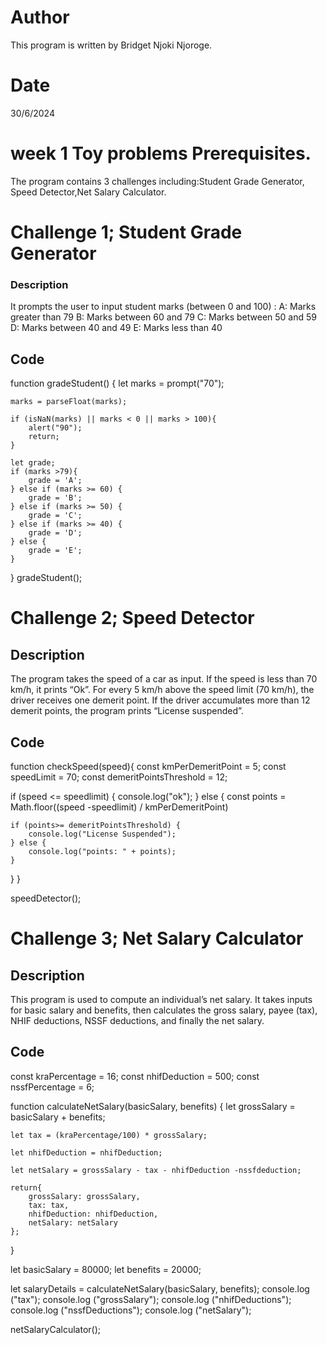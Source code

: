 # Author
This program is written by Bridget Njoki Njoroge.

# Date
30/6/2024


# week 1 Toy problems Prerequisites.
The program contains 3 challenges including:Student Grade Generator, Speed Detector,Net Salary Calculator.

# Challenge 1; Student Grade Generator

### Description
It prompts the user to input student marks (between 0 and 100) :
A: Marks greater than 79
B: Marks between 60 and 79
C: Marks between 50 and 59
D: Marks between 40 and 49
E: Marks less than 40

## Code
function gradeStudent() {
    let marks = prompt("70");
    
    marks = parseFloat(marks);

    if (isNaN(marks) || marks < 0 || marks > 100){
        alert("90");
        return;
    }

    let grade;
    if (marks >79){
        grade = 'A';
    } else if (marks >= 60) {
        grade = 'B';
    } else if (marks >= 50) {
        grade = 'C';
    } else if (marks >= 40) {
        grade = 'D';
    } else {
        grade = 'E';
    }
    
}
gradeStudent();

# Challenge 2; Speed Detector

## Description
The program takes the speed of a car as input. If the speed is less than 70 km/h, it prints “Ok”. For every 5 km/h above the speed limit (70 km/h), the driver receives one demerit point. If the driver accumulates more than 12 demerit points, the program prints “License suspended”.

## Code
 function checkSpeed(speed){
    const kmPerDemeritPoint = 5;
    const speedLimit = 70;
    const demeritPointsThreshold = 12;

if (speed <= speedlimit) {
    console.log("ok");
} else {
    const points = Math.floor((speed -speedlimit) / kmPerDemeritPoint)

    if (points>= demeritPointsThreshold) {
        console.log("License Suspended");
    } else {
        console.log("points: " + points);
    }
}
}

speedDetector();

# Challenge 3; Net Salary Calculator 

## Description
This program is used to compute an individual’s net salary. It takes inputs for basic salary and benefits, then calculates the gross salary, payee (tax), NHIF deductions, NSSF deductions, and finally the net salary.

## Code
const kraPercentage = 16;
const nhifDeduction = 500;
const nssfPercentage = 6;

function calculateNetSalary(basicSalary, benefits) {
    let grossSalary = basicSalary + benefits;
    
    let tax = (kraPercentage/100) * grossSalary;

    let nhifDeduction = nhifDeduction;

    let netSalary = grossSalary - tax - nhifDeduction -nssfdeduction;

    return{
        grossSalary: grossSalary,
        tax: tax,
        nhifDeduction: nhifDeduction,
        netSalary: netSalary
    };
}

let basicSalary = 80000;
let benefits = 20000;

let salaryDetails = calculateNetSalary(basicSalary, benefits);
console.log ("tax");
console.log ("grossSalary");
console.log ("nhifDeductions");
console.log ("nssfDeductions");
console.log ("netSalary");

netSalaryCalculator();
